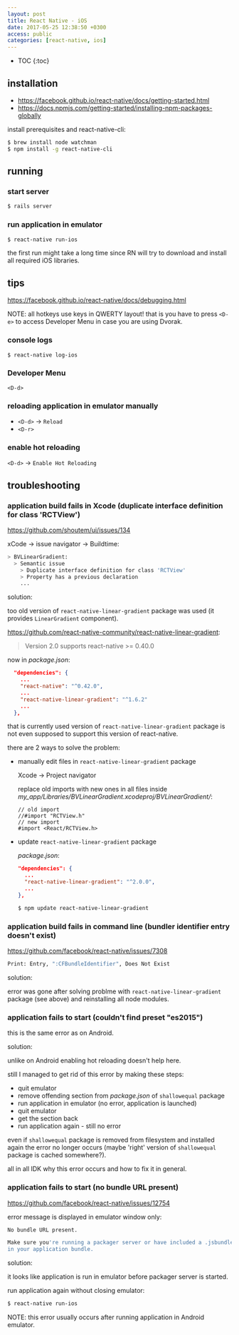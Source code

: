 ```yaml
---
layout: post
title: React Native - iOS
date: 2017-05-25 12:38:50 +0300
access: public
categories: [react-native, ios]
---
```


<!-- more -->

* TOC
{:toc}

## installation

- <https://facebook.github.io/react-native/docs/getting-started.html>
- <https://docs.npmjs.com/getting-started/installing-npm-packages-globally>

install prerequisites and react-native-cli:

```sh
$ brew install node watchman
$ npm install -g react-native-cli
```

## running

### start server

```sh
$ rails server
```

### run application in emulator

```sh
$ react-native run-ios
```

the first run might take a long time since RN will try to
download and install all required iOS libraries.

## tips

<https://facebook.github.io/react-native/docs/debugging.html>

NOTE: all hotkeys use keys in QWERTY layout!
      that is you have to press `<D-e>` to access Developer Menu
      in case you are using Dvorak.

### console logs

```sh
$ react-native log-ios
```

### Developer Menu

`<D-d>`

### reloading application in emulator manually

- `<D-d>` -> `Reload`
- `<D-r>`

### enable hot reloading

`<D-d>` -> `Enable Hot Reloading`

## troubleshooting

### application build fails in Xcode (duplicate interface definition for class 'RCTView')

<https://github.com/shoutem/ui/issues/134>

xCode -> issue navigator -> Buildtime:

```sh
> BVLinearGradient:
  > Semantic issue
    > Duplicate interface definition for class 'RCTView'
    > Property has a previous declaration
    ...
```

solution:

too old version of `react-native-linear-gradient` package was used
(it provides `LinearGradient` component).

<https://github.com/react-native-community/react-native-linear-gradient>:

> Version 2.0 supports react-native >= 0.40.0

now in _package.json_:

```json
  "dependencies": {
    ...
    "react-native": "^0.42.0",
    ...
    "react-native-linear-gradient": "^1.6.2"
    ...
  },
```

that is currently used version of `react-native-linear-gradient` package is
not even supposed to support this version of react-native.

there are 2 ways to solve the problem:

- manually edit files in `react-native-linear-gradient` package

  Xcode -> Project navigator

  replace old imports with new ones in all files inside
  _my_app/Libraries/BVLinearGradient.xcodeproj/BVLinearGradient/_:

  ```objc
  // old import
  //#import "RCTView.h"
  // new import
  #import <React/RCTView.h>
  ```

- update `react-native-linear-gradient` package

  _package.json_:

  ```json
  "dependencies": {
    ...
    "react-native-linear-gradient": "^2.0.0",
    ...
  },
  ```

  ```sh
  $ npm update react-native-linear-gradient
  ```

### application build fails in command line (bundler identifier entry doesn't exist)

<https://github.com/facebook/react-native/issues/7308>

```sh
Print: Entry, ":CFBundleIdentifier", Does Not Exist
```

solution:

error was gone after solving problme with `react-native-linear-gradient`
package (see above) and reinstalling all node modules.

### application fails to start (couldn't find preset "es2015")

this is the same error as on Android.

solution:

unlike on Android enabling hot reloading doesn't help here.

still I managed to get rid of this error by making these steps:

- quit emulator
- remove offending section from _package.json_ of `shallowequal` package
- run application in emulator (no error, application is launched)
- quit emulator
- get the section back
- run application again - still no error

even if `shallowequal` package is removed from filesystem and installed again
the error no longer occurs (maybe 'right' version of `shallowequal` package is
cached somewhere?).

all in all IDK why this error occurs and how to fix it in general.

### application fails to start (no bundle URL present)

<https://github.com/facebook/react-native/issues/12754>

error message is displayed in emulator window only:

```sh
No bundle URL present.

Make sure you're running a packager server or have included a .jsbundle file
in your application bundle.
```

solution:

it looks like application is run in emulator before packager server is started.

run application again without closing emulator:

```sh
$ react-native run-ios
```

NOTE: this error usually occurs after running application in Android emulator.
